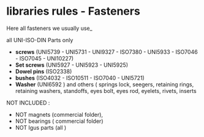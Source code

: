 # libraries rules - Fasteners

Here all fasteners we usually use_

all UNI-ISO-DIN Parts only

- **screws** (UNI5739 - UNI5731 - UNI9327 - ISO7380 - UNI5933 - ISO7046 - ISO7045 - UNI10227)
- **Set screws** (UNI5927 - UNI5923 - UNI5925)
- **Dowel pins** (ISO2338)
- **bushes** (ISO4032 - ISO10511 - ISO7040 - UNI5721)
- **Washer** (UNI6592 )
and others ( springs lock, seegers, retaining rings, retaining washers, standoffs, eyes bolt, eyes rod, eyelets, rivets, inserts

NOT INCLUDED : 
- NOT magnets (commercial folder),
- NOT bearings ( commercial folder)
- NOT Igus parts (all )
